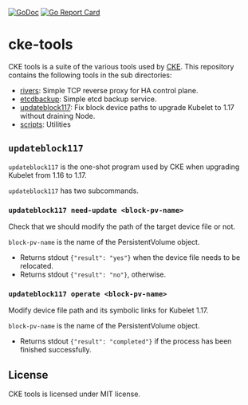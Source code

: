 [![GoDoc](https://godoc.org/github.com/cybozu/neco-containers/cke-tools/src?status.svg)][godoc]
[![Go Report Card](https://goreportcard.com/badge/github.com/cybozu/neco-containers/cke-tools/src)](https://goreportcard.com/report/github.com/cybozu-go/cke-tools)

cke-tools
=========

CKE tools is a suite of the various tools used by [CKE][].
This repository contains the following tools in the sub directories:

- [rivers](./cmd/rivers): Simple TCP reverse proxy for HA control plane.
- [etcdbackup](./cmd/etcdbackup): Simple etcd backup service.
- [updateblock117](./cmd/updateblock117): Fix block device paths to upgrade Kubelet to 1.17 without draining Node.
- [scripts](./scripts): Utilities

`updateblock117`
----------------

`updateblock117` is the one-shot program used by CKE when upgrading Kubelet from 1.16 to 1.17.

`updateblock117` has two subcommands.

### `updateblock117 need-update <block-pv-name>`

Check that we should modify the path of the target device file or not.

`block-pv-name` is the name of the PersistentVolume object.

- Returns stdout `{"result": "yes"}` when the device file needs to be relocated.
- Returns stdout `{"result": "no"}`, otherwise.

### `updateblock117 operate <block-pv-name>`

Modify device file path and its symbolic links for Kubelet 1.17.

`block-pv-name` is the name of the PersistentVolume object.

- Returns stdout `{"result": "completed"}` if the process has been finished successfully.

License
-------

CKE tools is licensed under MIT license.

[godoc]: https://godoc.org/github.com/cybozu/neco-containers/cke-tools/src
[CKE]: https://github.com/cybozu-go/cke
